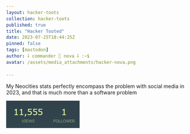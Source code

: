 ```yaml
---
layout: hacker-toots
collection: hacker-toots
published: true
title: "Hacker Tooted"
date: 2023-07-25T18:44:25Z
pinned: false
tags: [mastodon]
author: ⸸ commander ░ nova ⸸ :~$
avatar: /assets/media_attachments/hacker-nova.png

---
```


<p>My Neocities stats perfectly encompass the problem with social media in 2023, and that is much more than a software problem</p>

![media](/assets/media_attachments/files/110/776/199/582/101/419/original/db0effa4820b2d68.png)
